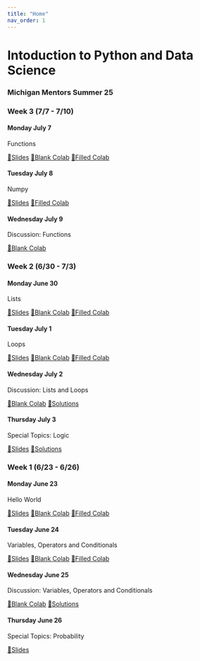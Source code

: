 ```yaml
---
title: "Home"
nav_order: 1
---
```

# Intoduction to Python and Data Science
### Michigan Mentors Summer 25

### Week 3 (7/7 - 7/10)
#### Monday July 7
Functions

[📜Slides](https://docs.google.com/presentation/d/1OXcFKKm9GBBFdZa-icvGEDBYxOtM15m6QLF7syjBTDw/edit?slide=id.g36d855e6732_2_91#slide=id.g36d855e6732_2_91) [📄Blank Colab](https://colab.research.google.com/drive/1hYRgdXLFok47T-Oc9iHr8e4_KLP-NqBt#scrollTo=F-8Nv_-g_Wdp) [📝Filled Colab](https://colab.research.google.com/drive/19335_LooPfd6IeSGHO_UesnknAlLrEaO#scrollTo=m7ZqztgOIKsk)

#### Tuesday July 8
Numpy

[📜Slides](https://docs.google.com/presentation/d/13CB1cI1k4KFoUn1FAJzxHyucypWVka3Jf3M9aNHKuuI/edit?slide=id.p1#slide=id.p1) [📝Filled Colab](https://colab.research.google.com/drive/1elEE_G_ZGQatg2RNcAXQCsnUhrUiDpvB#scrollTo=UH40aw8QJ2ME)

#### Wednesday July 9
Discussion: Functions

[📄Blank Colab](https://colab.research.google.com/drive/1mwQ7MEKHKuPb6_VuCE1SV8cjJ8YkDm1R)

### Week 2 (6/30 - 7/3)
#### Monday June 30
Lists

[📜Slides](https://docs.google.com/presentation/d/1OUU_5xReUselbx4EtZKbGvgmq250E-chhDfJSUpCTWA/edit?slide=id.g36c17606fc9_1_12#slide=id.g36c17606fc9_1_12) [📄Blank Colab](https://colab.research.google.com/drive/1RK8KKTjKymidXYz6qFRnDpf1sH02fVkW) [📝Filled Colab](https://colab.research.google.com/drive/1KLT2hwUUR-kBNRmYSciGl23r9Jy9oFs6#scrollTo=bb0p0_gaqgBN)

#### Tuesday July 1
Loops

[📜Slides](https://docs.google.com/presentation/d/1sswjBDuGje8o8ibMFSx3DtFwreMSsEXyb5vylHU6L8U/edit?slide=id.p1#slide=id.p1) [📄Blank Colab](https://colab.research.google.com/drive/1vrqp8b2gKag8iciWR194sKrnLKRW_aW8) [📝Filled Colab](https://colab.research.google.com/drive/1--YiuhvteFDv9mFdgcy6O53QdJifW1KX)

#### Wednesday July 2
Discussion: Lists and Loops

[📄Blank Colab](https://colab.research.google.com/drive/1BVNVkVrV_MJG7cxPcCscpG1qc0VcIUvA) [📝Solutions](https://colab.research.google.com/drive/1oJV-x6ZYCP2t4NZqy1PUUxC2rrYsxKZt#scrollTo=nwxiBmn6JFvL)

#### Thursday July 3
Special Topics: Logic

[📜Slides](https://docs.google.com/presentation/d/1ix5b1niGiR-SVuh--XOBCBgWIi1m0Rwxrh44D5GDAOE/edit) [📝Solutions](https://drive.google.com/file/d/1EY7sldANWr70SEQDGht1t2t4Gc4XzhFW/view?usp=sharing)


### Week 1 (6/23 - 6/26)
#### Monday June 23
Hello World

[📜Slides](https://docs.google.com/presentation/d/1G0ubaUQBtH_Z0I1ymuxeSGkN-n3aEkA4) [📄Blank Colab](https://colab.research.google.com/drive/1j137qsckIWSMafGc3hMvO2N3gMr0HofZ) [📝Filled Colab](https://colab.research.google.com/drive/1F6tcqpwqlo4De3b7_zH_4sz8at4vf43g)

#### Tuesday June 24
Variables, Operators and Conditionals

[📜Slides](https://docs.google.com/presentation/d/1BTZPDxPLZqnnunDJzuD7BDwfUWGmg4Cc) [📄Blank Colab](https://colab.research.google.com/drive/17KqADN9keBSl4b1-TsUnlS0kItr9oiOb) [📝Filled Colab](https://colab.research.google.com/drive/1zIqXLcrAUxfoJzSvCQbBfVZWxd-Q2Oln)

#### Wednesday June 25
Discussion: Variables, Operators and Conditionals

[📄Blank Colab](https://colab.research.google.com/drive/1oY58IzLCdmXLPot-E2Zvpmd4P5ekX2Zw#scrollTo=-pDrlxDW7U4o) [📝Solutions](https://colab.research.google.com/drive/19n8evQI3zzwpdoAyy-UByOo3G5HyXcJY)

#### Thursday June 26
Special Topics: Probability

[📜Slides](https://docs.google.com/presentation/d/18kJ4oT1Nwg_oRq2Zi3HAxSUDwtC2utdylzqIcwXPVeU/edit?slide=id.g36b1b4d645e_4_333#slide=id.g36b1b4d645e_4_333)
